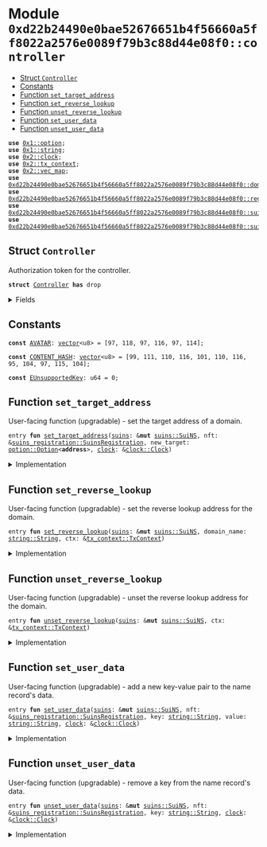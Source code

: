 
<a name="0xd22b24490e0bae52676651b4f56660a5ff8022a2576e0089f79b3c88d44e08f0_controller"></a>

# Module `0xd22b24490e0bae52676651b4f56660a5ff8022a2576e0089f79b3c88d44e08f0::controller`



-  [Struct `Controller`](#0xd22b24490e0bae52676651b4f56660a5ff8022a2576e0089f79b3c88d44e08f0_controller_Controller)
-  [Constants](#@Constants_0)
-  [Function `set_target_address`](#0xd22b24490e0bae52676651b4f56660a5ff8022a2576e0089f79b3c88d44e08f0_controller_set_target_address)
-  [Function `set_reverse_lookup`](#0xd22b24490e0bae52676651b4f56660a5ff8022a2576e0089f79b3c88d44e08f0_controller_set_reverse_lookup)
-  [Function `unset_reverse_lookup`](#0xd22b24490e0bae52676651b4f56660a5ff8022a2576e0089f79b3c88d44e08f0_controller_unset_reverse_lookup)
-  [Function `set_user_data`](#0xd22b24490e0bae52676651b4f56660a5ff8022a2576e0089f79b3c88d44e08f0_controller_set_user_data)
-  [Function `unset_user_data`](#0xd22b24490e0bae52676651b4f56660a5ff8022a2576e0089f79b3c88d44e08f0_controller_unset_user_data)


<pre><code><b>use</b> <a href="dependencies/move-stdlib/option.md#0x1_option">0x1::option</a>;
<b>use</b> <a href="dependencies/move-stdlib/string.md#0x1_string">0x1::string</a>;
<b>use</b> <a href="dependencies/sui-framework/clock.md#0x2_clock">0x2::clock</a>;
<b>use</b> <a href="dependencies/sui-framework/tx_context.md#0x2_tx_context">0x2::tx_context</a>;
<b>use</b> <a href="dependencies/sui-framework/vec_map.md#0x2_vec_map">0x2::vec_map</a>;
<b>use</b> <a href="domain.md#0xd22b24490e0bae52676651b4f56660a5ff8022a2576e0089f79b3c88d44e08f0_domain">0xd22b24490e0bae52676651b4f56660a5ff8022a2576e0089f79b3c88d44e08f0::domain</a>;
<b>use</b> <a href="registry.md#0xd22b24490e0bae52676651b4f56660a5ff8022a2576e0089f79b3c88d44e08f0_registry">0xd22b24490e0bae52676651b4f56660a5ff8022a2576e0089f79b3c88d44e08f0::registry</a>;
<b>use</b> <a href="suins.md#0xd22b24490e0bae52676651b4f56660a5ff8022a2576e0089f79b3c88d44e08f0_suins">0xd22b24490e0bae52676651b4f56660a5ff8022a2576e0089f79b3c88d44e08f0::suins</a>;
<b>use</b> <a href="suins_registration.md#0xd22b24490e0bae52676651b4f56660a5ff8022a2576e0089f79b3c88d44e08f0_suins_registration">0xd22b24490e0bae52676651b4f56660a5ff8022a2576e0089f79b3c88d44e08f0::suins_registration</a>;
</code></pre>



<a name="0xd22b24490e0bae52676651b4f56660a5ff8022a2576e0089f79b3c88d44e08f0_controller_Controller"></a>

## Struct `Controller`

Authorization token for the controller.


<pre><code><b>struct</b> <a href="controller.md#0xd22b24490e0bae52676651b4f56660a5ff8022a2576e0089f79b3c88d44e08f0_controller_Controller">Controller</a> <b>has</b> drop
</code></pre>



<details>
<summary>Fields</summary>


<dl>
<dt>
<code>dummy_field: bool</code>
</dt>
<dd>

</dd>
</dl>


</details>

<a name="@Constants_0"></a>

## Constants


<a name="0xd22b24490e0bae52676651b4f56660a5ff8022a2576e0089f79b3c88d44e08f0_controller_AVATAR"></a>



<pre><code><b>const</b> <a href="controller.md#0xd22b24490e0bae52676651b4f56660a5ff8022a2576e0089f79b3c88d44e08f0_controller_AVATAR">AVATAR</a>: <a href="dependencies/move-stdlib/vector.md#0x1_vector">vector</a>&lt;u8&gt; = [97, 118, 97, 116, 97, 114];
</code></pre>



<a name="0xd22b24490e0bae52676651b4f56660a5ff8022a2576e0089f79b3c88d44e08f0_controller_CONTENT_HASH"></a>



<pre><code><b>const</b> <a href="controller.md#0xd22b24490e0bae52676651b4f56660a5ff8022a2576e0089f79b3c88d44e08f0_controller_CONTENT_HASH">CONTENT_HASH</a>: <a href="dependencies/move-stdlib/vector.md#0x1_vector">vector</a>&lt;u8&gt; = [99, 111, 110, 116, 101, 110, 116, 95, 104, 97, 115, 104];
</code></pre>



<a name="0xd22b24490e0bae52676651b4f56660a5ff8022a2576e0089f79b3c88d44e08f0_controller_EUnsupportedKey"></a>



<pre><code><b>const</b> <a href="controller.md#0xd22b24490e0bae52676651b4f56660a5ff8022a2576e0089f79b3c88d44e08f0_controller_EUnsupportedKey">EUnsupportedKey</a>: u64 = 0;
</code></pre>



<a name="0xd22b24490e0bae52676651b4f56660a5ff8022a2576e0089f79b3c88d44e08f0_controller_set_target_address"></a>

## Function `set_target_address`

User-facing function (upgradable) - set the target address of a domain.


<pre><code>entry <b>fun</b> <a href="controller.md#0xd22b24490e0bae52676651b4f56660a5ff8022a2576e0089f79b3c88d44e08f0_controller_set_target_address">set_target_address</a>(<a href="suins.md#0xd22b24490e0bae52676651b4f56660a5ff8022a2576e0089f79b3c88d44e08f0_suins">suins</a>: &<b>mut</b> <a href="suins.md#0xd22b24490e0bae52676651b4f56660a5ff8022a2576e0089f79b3c88d44e08f0_suins_SuiNS">suins::SuiNS</a>, nft: &<a href="suins_registration.md#0xd22b24490e0bae52676651b4f56660a5ff8022a2576e0089f79b3c88d44e08f0_suins_registration_SuinsRegistration">suins_registration::SuinsRegistration</a>, new_target: <a href="dependencies/move-stdlib/option.md#0x1_option_Option">option::Option</a>&lt;<b>address</b>&gt;, <a href="dependencies/sui-framework/clock.md#0x2_clock">clock</a>: &<a href="dependencies/sui-framework/clock.md#0x2_clock_Clock">clock::Clock</a>)
</code></pre>



<details>
<summary>Implementation</summary>


<pre><code>entry <b>fun</b> <a href="controller.md#0xd22b24490e0bae52676651b4f56660a5ff8022a2576e0089f79b3c88d44e08f0_controller_set_target_address">set_target_address</a>(
    <a href="suins.md#0xd22b24490e0bae52676651b4f56660a5ff8022a2576e0089f79b3c88d44e08f0_suins">suins</a>: &<b>mut</b> SuiNS,
    nft: &SuinsRegistration,
    new_target: Option&lt;<b>address</b>&gt;,
    <a href="dependencies/sui-framework/clock.md#0x2_clock">clock</a>: &Clock,
) {
    <b>let</b> <a href="registry.md#0xd22b24490e0bae52676651b4f56660a5ff8022a2576e0089f79b3c88d44e08f0_registry">registry</a> = <a href="suins.md#0xd22b24490e0bae52676651b4f56660a5ff8022a2576e0089f79b3c88d44e08f0_suins_app_registry_mut">suins::app_registry_mut</a>&lt;<a href="controller.md#0xd22b24490e0bae52676651b4f56660a5ff8022a2576e0089f79b3c88d44e08f0_controller_Controller">Controller</a>, Registry&gt;(<a href="controller.md#0xd22b24490e0bae52676651b4f56660a5ff8022a2576e0089f79b3c88d44e08f0_controller_Controller">Controller</a> {}, <a href="suins.md#0xd22b24490e0bae52676651b4f56660a5ff8022a2576e0089f79b3c88d44e08f0_suins">suins</a>);
    <a href="registry.md#0xd22b24490e0bae52676651b4f56660a5ff8022a2576e0089f79b3c88d44e08f0_registry">registry</a>.assert_nft_is_authorized(nft, <a href="dependencies/sui-framework/clock.md#0x2_clock">clock</a>);

    <b>let</b> <a href="domain.md#0xd22b24490e0bae52676651b4f56660a5ff8022a2576e0089f79b3c88d44e08f0_domain">domain</a> = nft.<a href="domain.md#0xd22b24490e0bae52676651b4f56660a5ff8022a2576e0089f79b3c88d44e08f0_domain">domain</a>();
    <a href="registry.md#0xd22b24490e0bae52676651b4f56660a5ff8022a2576e0089f79b3c88d44e08f0_registry">registry</a>.<a href="controller.md#0xd22b24490e0bae52676651b4f56660a5ff8022a2576e0089f79b3c88d44e08f0_controller_set_target_address">set_target_address</a>(<a href="domain.md#0xd22b24490e0bae52676651b4f56660a5ff8022a2576e0089f79b3c88d44e08f0_domain">domain</a>, new_target);
}
</code></pre>



</details>

<a name="0xd22b24490e0bae52676651b4f56660a5ff8022a2576e0089f79b3c88d44e08f0_controller_set_reverse_lookup"></a>

## Function `set_reverse_lookup`

User-facing function (upgradable) - set the reverse lookup address for the domain.


<pre><code>entry <b>fun</b> <a href="controller.md#0xd22b24490e0bae52676651b4f56660a5ff8022a2576e0089f79b3c88d44e08f0_controller_set_reverse_lookup">set_reverse_lookup</a>(<a href="suins.md#0xd22b24490e0bae52676651b4f56660a5ff8022a2576e0089f79b3c88d44e08f0_suins">suins</a>: &<b>mut</b> <a href="suins.md#0xd22b24490e0bae52676651b4f56660a5ff8022a2576e0089f79b3c88d44e08f0_suins_SuiNS">suins::SuiNS</a>, domain_name: <a href="dependencies/move-stdlib/string.md#0x1_string_String">string::String</a>, ctx: &<a href="dependencies/sui-framework/tx_context.md#0x2_tx_context_TxContext">tx_context::TxContext</a>)
</code></pre>



<details>
<summary>Implementation</summary>


<pre><code>entry <b>fun</b> <a href="controller.md#0xd22b24490e0bae52676651b4f56660a5ff8022a2576e0089f79b3c88d44e08f0_controller_set_reverse_lookup">set_reverse_lookup</a>(<a href="suins.md#0xd22b24490e0bae52676651b4f56660a5ff8022a2576e0089f79b3c88d44e08f0_suins">suins</a>: &<b>mut</b> SuiNS, domain_name: String, ctx: &TxContext) {
    <b>let</b> <a href="domain.md#0xd22b24490e0bae52676651b4f56660a5ff8022a2576e0089f79b3c88d44e08f0_domain">domain</a> = <a href="domain.md#0xd22b24490e0bae52676651b4f56660a5ff8022a2576e0089f79b3c88d44e08f0_domain_new">domain::new</a>(domain_name);
    <b>let</b> <a href="registry.md#0xd22b24490e0bae52676651b4f56660a5ff8022a2576e0089f79b3c88d44e08f0_registry">registry</a> = <a href="suins.md#0xd22b24490e0bae52676651b4f56660a5ff8022a2576e0089f79b3c88d44e08f0_suins_app_registry_mut">suins::app_registry_mut</a>&lt;<a href="controller.md#0xd22b24490e0bae52676651b4f56660a5ff8022a2576e0089f79b3c88d44e08f0_controller_Controller">Controller</a>, Registry&gt;(<a href="controller.md#0xd22b24490e0bae52676651b4f56660a5ff8022a2576e0089f79b3c88d44e08f0_controller_Controller">Controller</a> {}, <a href="suins.md#0xd22b24490e0bae52676651b4f56660a5ff8022a2576e0089f79b3c88d44e08f0_suins">suins</a>);
    <a href="registry.md#0xd22b24490e0bae52676651b4f56660a5ff8022a2576e0089f79b3c88d44e08f0_registry">registry</a>.<a href="controller.md#0xd22b24490e0bae52676651b4f56660a5ff8022a2576e0089f79b3c88d44e08f0_controller_set_reverse_lookup">set_reverse_lookup</a>(sender(ctx), <a href="domain.md#0xd22b24490e0bae52676651b4f56660a5ff8022a2576e0089f79b3c88d44e08f0_domain">domain</a>);
}
</code></pre>



</details>

<a name="0xd22b24490e0bae52676651b4f56660a5ff8022a2576e0089f79b3c88d44e08f0_controller_unset_reverse_lookup"></a>

## Function `unset_reverse_lookup`

User-facing function (upgradable) - unset the reverse lookup address for the domain.


<pre><code>entry <b>fun</b> <a href="controller.md#0xd22b24490e0bae52676651b4f56660a5ff8022a2576e0089f79b3c88d44e08f0_controller_unset_reverse_lookup">unset_reverse_lookup</a>(<a href="suins.md#0xd22b24490e0bae52676651b4f56660a5ff8022a2576e0089f79b3c88d44e08f0_suins">suins</a>: &<b>mut</b> <a href="suins.md#0xd22b24490e0bae52676651b4f56660a5ff8022a2576e0089f79b3c88d44e08f0_suins_SuiNS">suins::SuiNS</a>, ctx: &<a href="dependencies/sui-framework/tx_context.md#0x2_tx_context_TxContext">tx_context::TxContext</a>)
</code></pre>



<details>
<summary>Implementation</summary>


<pre><code>entry <b>fun</b> <a href="controller.md#0xd22b24490e0bae52676651b4f56660a5ff8022a2576e0089f79b3c88d44e08f0_controller_unset_reverse_lookup">unset_reverse_lookup</a>(<a href="suins.md#0xd22b24490e0bae52676651b4f56660a5ff8022a2576e0089f79b3c88d44e08f0_suins">suins</a>: &<b>mut</b> SuiNS, ctx: &TxContext) {
    <b>let</b> <a href="registry.md#0xd22b24490e0bae52676651b4f56660a5ff8022a2576e0089f79b3c88d44e08f0_registry">registry</a> = <a href="suins.md#0xd22b24490e0bae52676651b4f56660a5ff8022a2576e0089f79b3c88d44e08f0_suins_app_registry_mut">suins::app_registry_mut</a>&lt;<a href="controller.md#0xd22b24490e0bae52676651b4f56660a5ff8022a2576e0089f79b3c88d44e08f0_controller_Controller">Controller</a>, Registry&gt;(<a href="controller.md#0xd22b24490e0bae52676651b4f56660a5ff8022a2576e0089f79b3c88d44e08f0_controller_Controller">Controller</a> {}, <a href="suins.md#0xd22b24490e0bae52676651b4f56660a5ff8022a2576e0089f79b3c88d44e08f0_suins">suins</a>);
    <a href="registry.md#0xd22b24490e0bae52676651b4f56660a5ff8022a2576e0089f79b3c88d44e08f0_registry">registry</a>.<a href="controller.md#0xd22b24490e0bae52676651b4f56660a5ff8022a2576e0089f79b3c88d44e08f0_controller_unset_reverse_lookup">unset_reverse_lookup</a>(sender(ctx));
}
</code></pre>



</details>

<a name="0xd22b24490e0bae52676651b4f56660a5ff8022a2576e0089f79b3c88d44e08f0_controller_set_user_data"></a>

## Function `set_user_data`

User-facing function (upgradable) - add a new key-value pair to the name record's data.


<pre><code>entry <b>fun</b> <a href="controller.md#0xd22b24490e0bae52676651b4f56660a5ff8022a2576e0089f79b3c88d44e08f0_controller_set_user_data">set_user_data</a>(<a href="suins.md#0xd22b24490e0bae52676651b4f56660a5ff8022a2576e0089f79b3c88d44e08f0_suins">suins</a>: &<b>mut</b> <a href="suins.md#0xd22b24490e0bae52676651b4f56660a5ff8022a2576e0089f79b3c88d44e08f0_suins_SuiNS">suins::SuiNS</a>, nft: &<a href="suins_registration.md#0xd22b24490e0bae52676651b4f56660a5ff8022a2576e0089f79b3c88d44e08f0_suins_registration_SuinsRegistration">suins_registration::SuinsRegistration</a>, key: <a href="dependencies/move-stdlib/string.md#0x1_string_String">string::String</a>, value: <a href="dependencies/move-stdlib/string.md#0x1_string_String">string::String</a>, <a href="dependencies/sui-framework/clock.md#0x2_clock">clock</a>: &<a href="dependencies/sui-framework/clock.md#0x2_clock_Clock">clock::Clock</a>)
</code></pre>



<details>
<summary>Implementation</summary>


<pre><code>entry <b>fun</b> <a href="controller.md#0xd22b24490e0bae52676651b4f56660a5ff8022a2576e0089f79b3c88d44e08f0_controller_set_user_data">set_user_data</a>(
    <a href="suins.md#0xd22b24490e0bae52676651b4f56660a5ff8022a2576e0089f79b3c88d44e08f0_suins">suins</a>: &<b>mut</b> SuiNS, nft: &SuinsRegistration, key: String, value: String, <a href="dependencies/sui-framework/clock.md#0x2_clock">clock</a>: &Clock
) {

    <b>let</b> <a href="registry.md#0xd22b24490e0bae52676651b4f56660a5ff8022a2576e0089f79b3c88d44e08f0_registry">registry</a> = <a href="suins.md#0xd22b24490e0bae52676651b4f56660a5ff8022a2576e0089f79b3c88d44e08f0_suins_app_registry_mut">suins::app_registry_mut</a>&lt;<a href="controller.md#0xd22b24490e0bae52676651b4f56660a5ff8022a2576e0089f79b3c88d44e08f0_controller_Controller">Controller</a>, Registry&gt;(<a href="controller.md#0xd22b24490e0bae52676651b4f56660a5ff8022a2576e0089f79b3c88d44e08f0_controller_Controller">Controller</a> {}, <a href="suins.md#0xd22b24490e0bae52676651b4f56660a5ff8022a2576e0089f79b3c88d44e08f0_suins">suins</a>);
    <b>let</b> <b>mut</b> data = *<a href="registry.md#0xd22b24490e0bae52676651b4f56660a5ff8022a2576e0089f79b3c88d44e08f0_registry">registry</a>.get_data(nft.<a href="domain.md#0xd22b24490e0bae52676651b4f56660a5ff8022a2576e0089f79b3c88d44e08f0_domain">domain</a>());
    <b>let</b> <a href="domain.md#0xd22b24490e0bae52676651b4f56660a5ff8022a2576e0089f79b3c88d44e08f0_domain">domain</a> = nft.<a href="domain.md#0xd22b24490e0bae52676651b4f56660a5ff8022a2576e0089f79b3c88d44e08f0_domain">domain</a>();

    <a href="registry.md#0xd22b24490e0bae52676651b4f56660a5ff8022a2576e0089f79b3c88d44e08f0_registry">registry</a>.assert_nft_is_authorized(nft, <a href="dependencies/sui-framework/clock.md#0x2_clock">clock</a>);
    <b>let</b> key_bytes = *key.bytes();
    <b>assert</b>!(key_bytes == <a href="controller.md#0xd22b24490e0bae52676651b4f56660a5ff8022a2576e0089f79b3c88d44e08f0_controller_AVATAR">AVATAR</a> || key_bytes == <a href="controller.md#0xd22b24490e0bae52676651b4f56660a5ff8022a2576e0089f79b3c88d44e08f0_controller_CONTENT_HASH">CONTENT_HASH</a>, <a href="controller.md#0xd22b24490e0bae52676651b4f56660a5ff8022a2576e0089f79b3c88d44e08f0_controller_EUnsupportedKey">EUnsupportedKey</a>);

    <b>if</b> (data.contains(&key)) {
        data.remove(&key);
    };

    data.insert(key, value);
    <a href="registry.md#0xd22b24490e0bae52676651b4f56660a5ff8022a2576e0089f79b3c88d44e08f0_registry">registry</a>.set_data(<a href="domain.md#0xd22b24490e0bae52676651b4f56660a5ff8022a2576e0089f79b3c88d44e08f0_domain">domain</a>, data);
}
</code></pre>



</details>

<a name="0xd22b24490e0bae52676651b4f56660a5ff8022a2576e0089f79b3c88d44e08f0_controller_unset_user_data"></a>

## Function `unset_user_data`

User-facing function (upgradable) - remove a key from the name record's data.


<pre><code>entry <b>fun</b> <a href="controller.md#0xd22b24490e0bae52676651b4f56660a5ff8022a2576e0089f79b3c88d44e08f0_controller_unset_user_data">unset_user_data</a>(<a href="suins.md#0xd22b24490e0bae52676651b4f56660a5ff8022a2576e0089f79b3c88d44e08f0_suins">suins</a>: &<b>mut</b> <a href="suins.md#0xd22b24490e0bae52676651b4f56660a5ff8022a2576e0089f79b3c88d44e08f0_suins_SuiNS">suins::SuiNS</a>, nft: &<a href="suins_registration.md#0xd22b24490e0bae52676651b4f56660a5ff8022a2576e0089f79b3c88d44e08f0_suins_registration_SuinsRegistration">suins_registration::SuinsRegistration</a>, key: <a href="dependencies/move-stdlib/string.md#0x1_string_String">string::String</a>, <a href="dependencies/sui-framework/clock.md#0x2_clock">clock</a>: &<a href="dependencies/sui-framework/clock.md#0x2_clock_Clock">clock::Clock</a>)
</code></pre>



<details>
<summary>Implementation</summary>


<pre><code>entry <b>fun</b> <a href="controller.md#0xd22b24490e0bae52676651b4f56660a5ff8022a2576e0089f79b3c88d44e08f0_controller_unset_user_data">unset_user_data</a>(
    <a href="suins.md#0xd22b24490e0bae52676651b4f56660a5ff8022a2576e0089f79b3c88d44e08f0_suins">suins</a>: &<b>mut</b> SuiNS, nft: &SuinsRegistration, key: String, <a href="dependencies/sui-framework/clock.md#0x2_clock">clock</a>: &Clock
) {
    <b>let</b> <a href="registry.md#0xd22b24490e0bae52676651b4f56660a5ff8022a2576e0089f79b3c88d44e08f0_registry">registry</a> = <a href="suins.md#0xd22b24490e0bae52676651b4f56660a5ff8022a2576e0089f79b3c88d44e08f0_suins_app_registry_mut">suins::app_registry_mut</a>&lt;<a href="controller.md#0xd22b24490e0bae52676651b4f56660a5ff8022a2576e0089f79b3c88d44e08f0_controller_Controller">Controller</a>, Registry&gt;(<a href="controller.md#0xd22b24490e0bae52676651b4f56660a5ff8022a2576e0089f79b3c88d44e08f0_controller_Controller">Controller</a> {}, <a href="suins.md#0xd22b24490e0bae52676651b4f56660a5ff8022a2576e0089f79b3c88d44e08f0_suins">suins</a>);
    <b>let</b> <b>mut</b> data = *<a href="registry.md#0xd22b24490e0bae52676651b4f56660a5ff8022a2576e0089f79b3c88d44e08f0_registry">registry</a>.get_data(nft.<a href="domain.md#0xd22b24490e0bae52676651b4f56660a5ff8022a2576e0089f79b3c88d44e08f0_domain">domain</a>());
    <b>let</b> <a href="domain.md#0xd22b24490e0bae52676651b4f56660a5ff8022a2576e0089f79b3c88d44e08f0_domain">domain</a> = nft.<a href="domain.md#0xd22b24490e0bae52676651b4f56660a5ff8022a2576e0089f79b3c88d44e08f0_domain">domain</a>();

    <a href="registry.md#0xd22b24490e0bae52676651b4f56660a5ff8022a2576e0089f79b3c88d44e08f0_registry">registry</a>.assert_nft_is_authorized(nft, <a href="dependencies/sui-framework/clock.md#0x2_clock">clock</a>);

    <b>if</b> (data.contains(&key)) {
        data.remove(&key);
    };

    <a href="registry.md#0xd22b24490e0bae52676651b4f56660a5ff8022a2576e0089f79b3c88d44e08f0_registry">registry</a>.set_data(<a href="domain.md#0xd22b24490e0bae52676651b4f56660a5ff8022a2576e0089f79b3c88d44e08f0_domain">domain</a>, data);
}
</code></pre>



</details>
